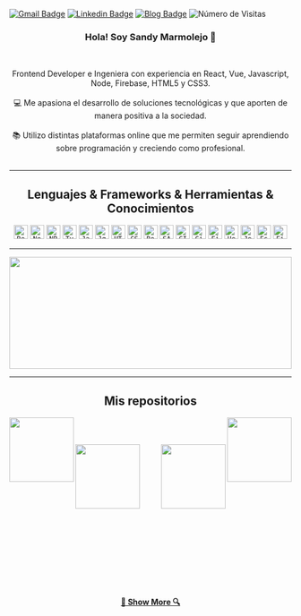 [![Gmail Badge](https://img.shields.io/badge/-Gmail-c14438?style=flat&logo=Gmail&logoColor=white)](mailto:sandymarmolejoc@gmail.com "Contáctame por Email")
[![Linkedin Badge](https://img.shields.io/badge/-Linkedin-blue?style=flat&logo=Linkedin&logoColor=white)](https://www.linkedin.com/in/sandy-marmolejo "Contáctame por Linkedin")
[![Blog Badge](https://img.shields.io/badge/-Blog-orange?style=flat&logo=blogger&logoColor=white)](https://dev.to/sandymarmolejo "Visita mi blog")
![Número de Visitas](https://views.whatilearened.today/views/github/sandymarmolejo/sandymarmolejo.svg?cache=remove)

<h3 align="center">Hola! Soy Sandy Marmolejo 👋</h3>
<br>
<p align="center">
Frontend Developer e Ingeniera con experiencia en React, Vue, Javascript, Node, Firebase, HTML5 y CSS3.
  <br>
   <br>
  💻 Me apasiona el desarrollo de soluciones tecnológicas y que aporten de manera positiva a la sociedad. 
  <br>
   <br>
  📚 Utilizo distintas plataformas online que me permiten seguir aprendiendo sobre programación y creciendo como profesional. 
  <br>
     <br>
</p>
<hr>

<h2 align="center">Lenguajes & Frameworks & Herramientas & Conocimientos</h2>

<p align="center">
  <code><img title="React" height="25" src="https://img.shields.io/badge/-React-blue?style=flat-square&logo=react"></code>
  <code><img title="Node" height="25" src="https://img.shields.io/badge/-Nodejs-black?style=flat-square&logo=Node.js"></code>
 <code><img title="NPM" height="25" src="https://img.shields.io/badge/-npm-black?style=flat-square&logo=npm"></code>
 <code><img title="Typescript" height="25" src="https://img.shields.io/badge/-TypeScript-007ACC?style=flat-square&logo=typescript"></code>
 <code><img title="Javascript" height="25" src="https://img.shields.io/badge/-JavaScript-black?style=flat-square&logo=javascript"></code>
 <code><img title="Jquery" height="25" src="https://img.shields.io/badge/-jquery-green?style=flat-square&logo=jquery"></code>
  <code><img title="HTML5" height="25" src="https://img.shields.io/badge/-HTML5-E34F26?style=flat-square&logo=html5&logoColor=white"></code>
  <code><img title="CSS3" height="25" src="https://img.shields.io/badge/-CSS3-1572B6?style=flat-square&logo=css3"></code>
 <code><img title="Bootstrap" height="25" src="https://img.shields.io/badge/-Bootstrap-563D7C?style=flat-square&logo=bootstrap"></code>
  <code><img title="SASS" height="25" src="https://img.shields.io/badge/-sass-black?style=flat-square&logo=sass"></code>
  <code><img title="GIT" height="25" src="https://img.shields.io/badge/-git-black?style=flat-square&logo=git"></code>
 <code><img title="Github" height="25" src="https://img.shields.io/badge/-github-black?style=flat-square&logo=github"></code>
<code><img title="Firebase" height="25" src="https://img.shields.io/badge/-firebase-black?style=flat-square&logo=firebase"></code>
<code><img title="Heroku" height="25" src="https://img.shields.io/badge/-Heroku-430098?style=flat-square&logo=heroku"></code>
<code><img title="Jest" height="25" src="https://img.shields.io/badge/-jest-red?style=flat-square&logo=jest"></code>
<code><img title="Eslint" height="25" src="https://img.shields.io/badge/-eslint-blue?style=flat-square&logo=eslint"></code>
<code><img title="Figma" height="25" src="https://img.shields.io/badge/-figma-yellow?style=flat-square&logo=figma"></code>

</p>
<hr>

<a href="https://github.com/sandymarmolejo" title="Ir al código"><img width="100%" height="200" src="https://github-readme-stats.vercel.app/api?username=sandymarmolejo&show_icons=true&theme=ayu-mirage"></a>

<hr>

<h2 align="center">Mis repositorios</h2>

<p width="100%" align="center">
  <a align="left" href="https://github.com/sandymarmolejo/LIM012-fe-burger-queen" title="Burger Queen"><img align="left" height="115"  src="https://github-readme-stats.vercel.app/api/pin/?username=sandymarmolejo&repo=LIM012-fe-burger-queen&theme=ayu-mirage"></a>
  <a align="right" href="https://github.com/sandymarmolejo/LIM012-data-lovers" title="Data Lovers"><img align="right" height="115" src="https://github-readme-stats.vercel.app/api/pin/?username=sandymarmolejo&repo=LIM012-data-lovers&theme=ayu-mirage"></a>
</p>
<br><br>
<p width="100%" align="center">
  <a align="left" href="https://github.com/sandymarmolejo/LIM012-fe-md-links" title="Md Links"><img align="left" height="115"  src="https://github-readme-stats.vercel.app/api/pin/?username=sandymarmolejo&repo=LIM012-fe-md-links&theme=ayu-mirage"></a>
  <a align="right" href="https://github.com/SandyMarmolejo/LIM012-card-validation" title="Card Validation"><img align="right" height="115" src="https://github-readme-stats.vercel.app/api/pin/?username=sandymarmolejo&repo=LIM012-card-validation&theme=ayu-mirage"></a>
</p>
<br><br>

<br><br><br><br><br><br><br><br><br><br><br><br>

<h4 align="center"><a href=https://github.com/sandymarmolejo?tab=repositories" title="Show Repositories">🔎 Show More 🔍</a></h4>

